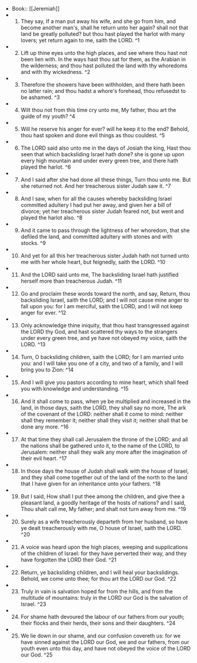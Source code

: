- Book:: [[Jeremiah]]
- 1. They say, If a man put away his wife, and she go from him, and become another man's, shall he return unto her again? shall not that land be greatly polluted? but thou hast played the harlot with many lovers; yet return again to me, saith the LORD. ^1
- 2. Lift up thine eyes unto the high places, and see where thou hast not been lien with. In the ways hast thou sat for them, as the Arabian in the wilderness; and thou hast polluted the land with thy whoredoms and with thy wickedness. ^2
- 3. Therefore the showers have been withholden, and there hath been no latter rain; and thou hadst a whore's forehead, thou refusedst to be ashamed. ^3
- 4. Wilt thou not from this time cry unto me, My father, thou art the guide of my youth? ^4
- 5. Will he reserve his anger for ever? will he keep it to the end? Behold, thou hast spoken and done evil things as thou couldest. ^5
- 6. The LORD said also unto me in the days of Josiah the king, Hast thou seen that which backsliding Israel hath done? she is gone up upon every high mountain and under every green tree, and there hath played the harlot. ^6
- 7. And I said after she had done all these things, Turn thou unto me. But she returned not. And her treacherous sister Judah saw it. ^7
- 8. And I saw, when for all the causes whereby backsliding Israel committed adultery I had put her away, and given her a bill of divorce; yet her treacherous sister Judah feared not, but went and played the harlot also. ^8
- 9. And it came to pass through the lightness of her whoredom, that she defiled the land, and committed adultery with stones and with stocks. ^9
- 10. And yet for all this her treacherous sister Judah hath not turned unto me with her whole heart, but feignedly, saith the LORD. ^10
- 11. And the LORD said unto me, The backsliding Israel hath justified herself more than treacherous Judah. ^11
- 12. Go and proclaim these words toward the north, and say, Return, thou backsliding Israel, saith the LORD; and I will not cause mine anger to fall upon you: for I am merciful, saith the LORD, and I will not keep anger for ever. ^12
- 13. Only acknowledge thine iniquity, that thou hast transgressed against the LORD thy God, and hast scattered thy ways to the strangers under every green tree, and ye have not obeyed my voice, saith the LORD. ^13
- 14. Turn, O backsliding children, saith the LORD; for I am married unto you: and I will take you one of a city, and two of a family, and I will bring you to Zion: ^14
- 15. And I will give you pastors according to mine heart, which shall feed you with knowledge and understanding. ^15
- 16. And it shall come to pass, when ye be multiplied and increased in the land, in those days, saith the LORD, they shall say no more, The ark of the covenant of the LORD: neither shall it come to mind: neither shall they remember it; neither shall they visit it; neither shall that be done any more. ^16
- 17. At that time they shall call Jerusalem the throne of the LORD; and all the nations shall be gathered unto it, to the name of the LORD, to Jerusalem: neither shall they walk any more after the imagination of their evil heart. ^17
- 18. In those days the house of Judah shall walk with the house of Israel, and they shall come together out of the land of the north to the land that I have given for an inheritance unto your fathers. ^18
- 19. But I said, How shall I put thee among the children, and give thee a pleasant land, a goodly heritage of the hosts of nations? and I said, Thou shalt call me, My father; and shalt not turn away from me. ^19
- 20. Surely as a wife treacherously departeth from her husband, so have ye dealt treacherously with me, O house of Israel, saith the LORD. ^20
- 21. A voice was heard upon the high places, weeping and supplications of the children of Israel: for they have perverted their way, and they have forgotten the LORD their God. ^21
- 22. Return, ye backsliding children, and I will heal your backslidings. Behold, we come unto thee; for thou art the LORD our God. ^22
- 23. Truly in vain is salvation hoped for from the hills, and from the multitude of mountains: truly in the LORD our God is the salvation of Israel. ^23
- 24. For shame hath devoured the labour of our fathers from our youth; their flocks and their herds, their sons and their daughters. ^24
- 25. We lie down in our shame, and our confusion covereth us: for we have sinned against the LORD our God, we and our fathers, from our youth even unto this day, and have not obeyed the voice of the LORD our God. ^25
